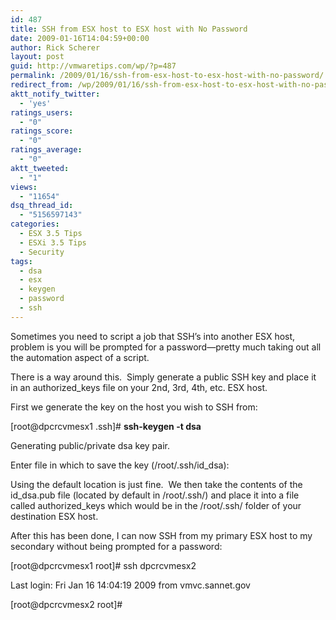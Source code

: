 ```yaml
---
id: 487
title: SSH from ESX host to ESX host with No Password
date: 2009-01-16T14:04:59+00:00
author: Rick Scherer
layout: post
guid: http://vmwaretips.com/wp/?p=487
permalink: /2009/01/16/ssh-from-esx-host-to-esx-host-with-no-password/
redirect_from: /wp/2009/01/16/ssh-from-esx-host-to-esx-host-with-no-password/
aktt_notify_twitter:
  - 'yes'
ratings_users:
  - "0"
ratings_score:
  - "0"
ratings_average:
  - "0"
aktt_tweeted:
  - "1"
views:
  - "11654"
dsq_thread_id:
  - "5156597143"
categories:
  - ESX 3.5 Tips
  - ESXi 3.5 Tips
  - Security
tags:
  - dsa
  - esx
  - keygen
  - password
  - ssh
---
```

Sometimes you need to script a job that SSH&#8217;s into another ESX host, problem is you will be prompted for a password&#8212;pretty much taking out all the automation aspect of a script.

There is a way around this.  Simply generate a public SSH key and place it in an authorized_keys file on your 2nd, 3rd, 4th, etc. ESX host.



First we generate the key on the host you wish to SSH from:

[root@dpcrcvmesx1 .ssh]# **ssh-keygen -t dsa**
  
Generating public/private dsa key pair.
  
Enter file in which to save the key (/root/.ssh/id_dsa):

Using the default location is just fine.  We then take the contents of the id\_dsa.pub file (located by default in /root/.ssh/) and place it into a file called authorized\_keys which would be in the /root/.ssh/ folder of your destination ESX host.

After this has been done, I can now SSH from my primary ESX host to my secondary without being prompted for a password:

[root@dpcrcvmesx1 root]# ssh dpcrcvmesx2
  
Last login: Fri Jan 16 14:04:19 2009 from vmvc.sannet.gov
  
[root@dpcrcvmesx2 root]#